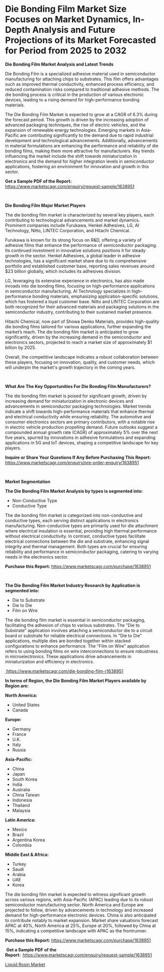 <p><h1>Die Bonding Film Market Size Focuses on Market Dynamics, In-Depth Analysis and Future Projections of its Market Forecasted for Period from 2025 to 2032</h1></p><p><strong>Die Bonding Film Market Analysis and Latest Trends</strong></p>
<p><p>Die Bonding Film is a specialized adhesive material used in semiconductor manufacturing for attaching chips to substrates. This film offers advantages such as improved thermal conductivity, enhanced process efficiency, and reduced contamination risks compared to traditional adhesive methods. The die bonding process is critical in the production of various electronic devices, leading to a rising demand for high-performance bonding materials.</p><p>The Die Bonding Film Market is expected to grow at a CAGR of 6.3% during the forecast period. This growth is driven by the increasing adoption of advanced packaging techniques, the rise of electric vehicles, and the expansion of renewable energy technologies. Emerging markets in Asia-Pacific are contributing significantly to the demand due to rapid industrial development and technological advancements. Additionally, advancements in material formulations are enhancing the performance and reliability of die bonding films, making them more attractive for manufacturers. Key trends influencing the market include the shift towards miniaturization in electronics and the demand for higher integration levels in semiconductor applications, fostering an environment for innovation and growth in this sector.</p></p>
<p><strong>Get a Sample PDF of the Report:&nbsp;</strong> <a href="https://www.marketscagr.com/enquiry/request-sample/1638951?utm_campaign=2337&utm_medium=2&utm_source=Github&utm_content=ia&utm_term=31032025&utm_id=die-bonding-film">https://www.marketscagr.com/enquiry/request-sample/1638951</a></p>
<p>&nbsp;</p>
<p><strong>Die Bonding Film Major Market Players</strong></p>
<p><p>The die bonding film market is characterized by several key players, each contributing to technological advancements and market dynamics. Prominent companies include Furukawa, Henkel Adhesives, LG, AI Technology, Nitto, LINTEC Corporation, and Hitachi Chemical. </p><p>Furukawa is known for its strong focus on R&D, offering a variety of adhesive films that enhance the performance of semiconductor packaging. Its continued investment in innovative solutions positions it for steady growth in the sector. Henkel Adhesives, a global leader in adhesive technologies, has a significant market share due to its comprehensive portfolio and established customer base, reporting sales revenues around $23 billion globally, which includes its adhesives division.</p><p>LG, leveraging its extensive experience in electronics, has also made inroads into die bonding films, focusing on high-performance applications in semiconductor manufacturing. AI Technology specializes in high-performance bonding materials, emphasizing application-specific solutions, which has fostered a loyal customer base. Nitto and LINTEC Corporation are both recognized for their advanced materials and packaging solutions in the semiconductor industry, contributing to their sustained market presence.</p><p>Hitachi Chemical, now part of Showa Denko Materials, provides high-quality die bonding films tailored for various applications, further expanding the market’s reach. The die bonding film market is anticipated to grow significantly, driven by the increasing demand in the semiconductor and electronics sectors, projected to reach a market size of approximately $1 billion by 2025.</p><p>Overall, the competitive landscape indicates a robust collaboration between these players, focusing on innovation, quality, and customer needs, which will underpin the market's growth trajectory in the coming years.</p></p>
<p>&nbsp;</p>
<p><strong>What Are The Key Opportunities For Die Bonding Film Manufacturers?</strong></p>
<p><p>The die bonding film market is poised for significant growth, driven by increasing demand for miniaturization in electronic devices and advancements in semiconductor packaging technologies. Market trends indicate a shift towards high-performance materials that enhance thermal and electrical conductivity while ensuring reliability. The automotive and consumer electronics sectors are primary contributors, with a notable rise in electric vehicle production propelling demand. Future outlooks suggest a compounded annual growth rate (CAGR) of approximately 5% over the next five years, spurred by innovations in adhesive formulations and expanding applications in 5G and IoT devices, shaping a competitive landscape for key players.</p></p>
<p><strong>Inquire or Share Your Questions If Any Before Purchasing This Report:</strong> <a href="https://www.marketscagr.com/enquiry/pre-order-enquiry/1638951?utm_campaign=2337&utm_medium=2&utm_source=Github&utm_content=ia&utm_term=31032025&utm_id=die-bonding-film">https://www.marketscagr.com/enquiry/pre-order-enquiry/1638951</a></p>
<p>&nbsp;</p>
<p><strong>Market Segmentation</strong></p>
<p><strong>The Die Bonding Film Market Analysis by types is segmented into:</strong></p>
<p><ul><li>Non-Conductive Type</li><li>Conductive Type</li></ul></p>
<p><p>The die bonding film market is categorized into non-conductive and conductive types, each serving distinct applications in electronics manufacturing. Non-conductive types are primarily used for die attachment where electrical insulation is essential, providing high thermal performance without electrical conductivity. In contrast, conductive types facilitate electrical connections between the die and substrate, enhancing signal integrity and thermal management. Both types are crucial for ensuring reliability and performance in semiconductor packaging, catering to varying needs in the electronics sector.</p></p>
<p><strong>Purchase this Report:&nbsp;</strong><a href="https://www.marketscagr.com/purchase/1638951?utm_campaign=2337&utm_medium=2&utm_source=Github&utm_content=ia&utm_term=31032025&utm_id=die-bonding-film">https://www.marketscagr.com/purchase/1638951</a></p>
<p>&nbsp;</p>
<p><strong>The Die Bonding Film Market Industry Research by Application is segmented into:</strong></p>
<p><ul><li>Die to Substrate</li><li>Die to Die</li><li>Film on Wire</li></ul></p>
<p><p>The die bonding film market is essential in semiconductor packaging, facilitating the adhesion of chips to various substrates. The "Die to Substrate" application involves attaching a semiconductor die to a circuit board or substrate for reliable electrical connections. In "Die to Die" applications, multiple dies are bonded together within stacked configurations to enhance performance. The "Film on Wire" application refers to using bonding films on wire interconnections to ensure robustness in microelectronics. These applications drive advancements in miniaturization and efficiency in electronics.</p></p>
<p><a href="https://www.marketscagr.com/die-bonding-film-r1638951?utm_campaign=2337&utm_medium=2&utm_source=Github&utm_content=ia&utm_term=31032025&utm_id=die-bonding-film">&nbsp;https://www.marketscagr.com/die-bonding-film-r1638951</a></p>
<p><strong>In terms of Region, the Die Bonding Film Market Players available by Region are:</strong></p>
<p>
    <p> <strong> North America: </strong>
        <ul>
            <li>United States</li>
            <li>Canada</li>
        </ul>
        </p> 
    <p> <strong> Europe: </strong>
        <ul>
            <li>Germany</li>
            <li>France</li>
            <li>U.K.</li>
            <li>Italy</li>
            <li>Russia</li>
        </ul>
        </p> 
    <p> <strong> Asia-Pacific: </strong>
        <ul>
            <li>China</li>
            <li>Japan</li>
            <li>South Korea</li>
            <li>India</li>
            <li>Australia</li>
            <li>China Taiwan</li>
            <li>Indonesia</li>
            <li>Thailand</li>
            <li>Malaysia</li>
        </ul>
        </p> 
    <p> <strong> Latin America: </strong>
        <ul>
            <li>Mexico</li>
            <li>Brazil</li>
            <li>Argentina Korea</li>
            <li>Colombia</li>
        </ul>
        </p> 
    <p> <strong> Middle East & Africa: </strong>
        <ul>
            <li>Turkey</li>
            <li>Saudi</li>
            <li>Arabia</li>
            <li>UAE</li>
            <li>Korea</li>
        </ul>
    </p>
    </p>
<p><p>The die bonding film market is expected to witness significant growth across various regions, with Asia-Pacific (APAC) leading due to its robust semiconductor manufacturing sector. North America and Europe are projected to follow, driven by advancements in technology and increased demand for high-performance electronic devices. China is also anticipated to contribute notably to market expansion. Market share valuations forecast APAC at 40%, North America at 25%, Europe at 20%, followed by China at 15%, indicating a competitive landscape with APAC as the frontrunner.</p></p>
<p><strong>Purchase this Report: </strong><a href="https://www.marketscagr.com/purchase/1638951?utm_campaign=2337&utm_medium=2&utm_source=Github&utm_content=ia&utm_term=31032025&utm_id=die-bonding-film">https://www.marketscagr.com/purchase/1638951</a></p>
<p>&nbsp;<strong>Get a Sample PDF of the Report:&nbsp;&nbsp;</strong><a href="https://www.marketscagr.com/enquiry/request-sample/1638951?utm_campaign=2337&utm_medium=2&utm_source=Github&utm_content=ia&utm_term=31032025&utm_id=die-bonding-film">https://www.marketscagr.com/enquiry/request-sample/1638951</a></p>
<p><strong></strong></p>
<p><p><a href="https://github.com/rileymgdorcas/Market-Research-Report-List-1/blob/main/liquid-rosin-market.md?utm_campaign=2337&utm_medium=2&utm_source=Github&utm_content=ia&utm_term=31032025&utm_id=die-bonding-film">Liquid Rosin Market</a></p></p>
